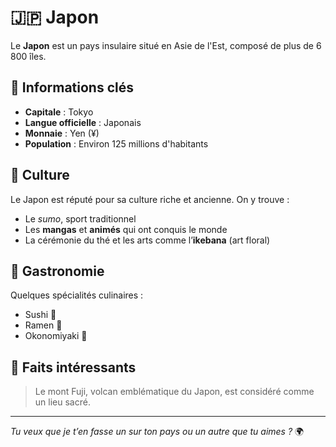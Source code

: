 # 🇯🇵 Japon

Le **Japon** est un pays insulaire situé en Asie de l'Est, composé de plus de 6 800 îles.

## 📍 Informations clés

- **Capitale** : Tokyo  
- **Langue officielle** : Japonais  
- **Monnaie** : Yen (¥)  
- **Population** : Environ 125 millions d'habitants

## 🌸 Culture

Le Japon est réputé pour sa culture riche et ancienne. On y trouve :

- Le *sumo*, sport traditionnel
- Les **mangas** et **animés** qui ont conquis le monde
- La cérémonie du thé et les arts comme l’**ikebana** (art floral)

## 🍣 Gastronomie

Quelques spécialités culinaires :

- Sushi 🍣
- Ramen 🍜
- Okonomiyaki 🥘

## 🌋 Faits intéressants

> Le mont Fuji, volcan emblématique du Japon, est considéré comme un lieu sacré.

---

_Tu veux que je t’en fasse un sur ton pays ou un autre que tu aimes ?_ 🌍
